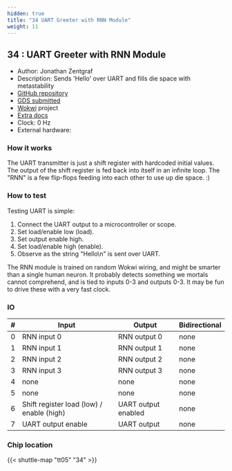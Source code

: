 ```yaml
---
hidden: true
title: "34 UART Greeter with RNN Module"
weight: 11
---
```


## 34 : UART Greeter with RNN Module

* Author: Jonathan Zentgraf
* Description: Sends 'Hello' over UART and fills die space with metastability
* [GitHub repository](https://github.com/zx96/tiny-tapeout-5)
* [GDS submitted](https://github.com/zx96/tiny-tapeout-5/actions/runs/6755797792)
* [Wokwi](https://wokwi.com/projects/380410498092232705) project
* [Extra docs]()
* Clock: 0 Hz
* External hardware: 



### How it works

The UART transmitter is just a shift register with hardcoded initial values.
The output of the shift register is fed back into itself in an infinite loop.
The "RNN" is a few flip-flops feeding into each other to use up die space. :)


### How to test

Testing UART is simple:

1. Connect the UART output to a microcontroller or scope.
2. Set load/enable low (load).
3. Set output enable high.
4. Set load/enable high (enable).
5. Observe as the string "Hello\n" is sent over UART.

The RNN module is trained on random Wokwi wiring, and might be smarter than a single human neuron.
It probably detects something we mortals cannot comprehend, and is tied to inputs 0-3 and outputs 0-3.
It may be fun to drive these with a very fast clock.


### IO

| # | Input        | Output       | Bidirectional      |
|---|--------------|--------------| -------------------|
| 0 | RNN input 0  | RNN output 0 | none |
| 1 | RNN input 1  | RNN output 1 | none |
| 2 | RNN input 2  | RNN output 2 | none |
| 3 | RNN input 3  | RNN output 3 | none |
| 4 | none  | none | none |
| 5 | none  | none | none |
| 6 | Shift register load (low) / enable (high)  | UART output enabled | none |
| 7 | UART output enable  | UART output | none |

### Chip location

{{< shuttle-map "tt05" "34" >}}
